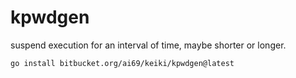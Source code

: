 # kpwdgen

suspend execution for an interval of time, maybe shorter or longer.

```bash
go install bitbucket.org/ai69/keiki/kpwdgen@latest
```
